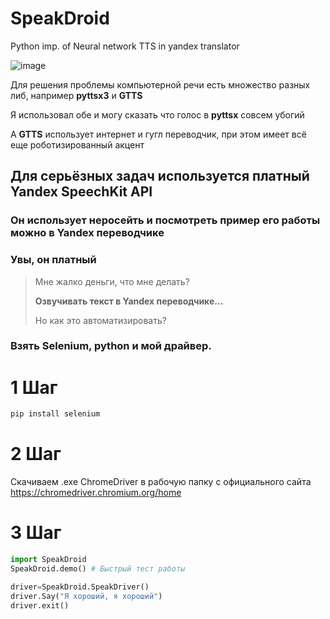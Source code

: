# SpeakDroid
Python imp. of Neural network TTS in yandex translator

![image](https://user-images.githubusercontent.com/52743561/173181931-1ecebfa0-831c-42c2-b710-26538e554e90.png)

Для решения проблемы компьютерной речи есть множество разных либ, например __pyttsx3__ и __GTTS__

Я использовал обе и могу сказать что голос в __pyttsx__ совсем убогий

А __GTTS__ использует интернет и гугл переводчик, при этом имеет всё еще роботизированный акцент

## Для серьёзных задач используется платный __Yandex SpeechKit API__
### Он использует неросейть и посмотреть пример его работы можно в Yandex переводчике
### Увы, он платный

> Мне жалко деньги, что мне делать?
> 
> __Озвучивать текст в Yandex переводчике...__
> 
> Но как это автоматизировать?
### Взять Selenium, python и мой драйвер.
# 1 Шаг
```cmd
pip install selenium
```
# 2 Шаг
Скачиваем .exe ChromeDriver в рабочую папку с официального сайта https://chromedriver.chromium.org/home
# 3 Шаг
```python
import SpeakDroid
SpeakDroid.demo() # Быстрый тест работы

driver=SpeakDroid.SpeakDriver()
driver.Say("Я хороший, я хороший")
driver.exit()

